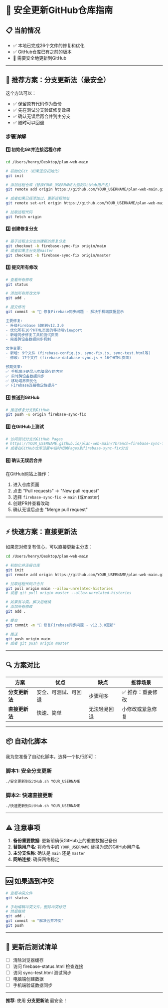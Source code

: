 # 🔄 安全更新GitHub仓库指南

## 📋 当前情况
- ✅ 本地已完成26个文件的修复和优化
- ✅ GitHub仓库已有之前的版本
- 🎯 需要安全地更新到GitHub

---

## 🚀 推荐方案：分支更新法（最安全）

这个方法可以：
- ✅ 保留原有代码作为备份
- ✅ 先在测试分支验证修复效果
- ✅ 确认无误后再合并到主分支
- ✅ 随时可以回退

### 步骤详解

#### 1️⃣ 初始化Git并连接远程仓库
```bash
cd /Users/henry/Desktop/plan-web-main

# 初始化Git（如果还没初始化）
git init

# 添加远程仓库（替换YOUR_USERNAME为您的GitHub用户名）
git remote add origin https://github.com/YOUR_USERNAME/plan-web-main.git

# 或者如果已经添加过，更新远程地址
git remote set-url origin https://github.com/YOUR_USERNAME/plan-web-main.git

# 拉取远程代码
git fetch origin
```

#### 2️⃣ 创建修复分支
```bash
# 基于远程主分支创建新的修复分支
git checkout -b firebase-sync-fix origin/main
# 或者如果主分支是master
git checkout -b firebase-sync-fix origin/master
```

#### 3️⃣ 提交所有修改
```bash
# 查看所有修改
git status

# 添加所有修改文件
git add .

# 提交修改
git commit -m "🔧 修复Firebase同步问题 - 解决手机端数据显示

主要修复:
- 升级Firebase SDK到v12.3.0
- 优化所有16个HTML页面的移动端viewport
- 新增同步修复工具和测试页面
- 完善跨设备数据同步机制

文件变更:
- 新增: 9个文件 (firebase-config.js, sync-fix.js, sync-test.html等)
- 修改: 17个文件 (firebase-database-sync.js + 16个HTML页面)

预期效果:
✅ 手机端正确显示电脑保存的内容
✅ 实时跨设备数据同步
✅ 移动端界面优化
✅ Firebase连接稳定性提升"
```

#### 4️⃣ 推送到GitHub
```bash
# 推送修复分支到GitHub
git push -u origin firebase-sync-fix
```

#### 5️⃣ 在GitHub上测试
```bash
# 访问测试分支的GitHub Pages
# https://YOUR_USERNAME.github.io/plan-web-main/?branch=firebase-sync-fix
# 或者在GitHub仓库设置中临时切换Pages到firebase-sync-fix分支
```

#### 6️⃣ 确认无误后合并
在GitHub网站上操作：
1. 进入仓库页面
2. 点击 "Pull requests" → "New pull request"
3. 选择 `firebase-sync-fix` → `main` (或master)
4. 创建PR并查看改动
5. 确认无误后点击 "Merge pull request"

---

## ⚡ 快速方案：直接更新法

如果您对修复有信心，可以直接更新主分支：

```bash
cd /Users/henry/Desktop/plan-web-main

# 初始化并连接仓库
git init
git remote add origin https://github.com/YOUR_USERNAME/plan-web-main.git

# 拉取远程代码并合并
git pull origin main --allow-unrelated-histories
# 或者 git pull origin master --allow-unrelated-histories

# 如果有冲突，解决后继续
# 添加所有修改
git add .

# 提交
git commit -m "🔧 修复Firebase同步问题 - v12.3.0更新"

# 推送
git push origin main
# 或者 git push origin master
```

---

## 🔍 方案对比

| 方案 | 优点 | 缺点 | 推荐场景 |
|------|------|------|----------|
| **分支更新法** | 安全、可测试、可回退 | 步骤稍多 | ✅ 推荐：重要修改 |
| **直接更新法** | 快速、简单 | 无法轻易回退 | 小修改或紧急修复 |

---

## 📦 自动化脚本

我为您准备了自动化脚本，选择一个执行即可：

### 脚本1: 安全分支更新
```bash
./安全更新到GitHub.sh YOUR_USERNAME
```

### 脚本2: 快速直接更新  
```bash
./快速更新到GitHub.sh YOUR_USERNAME
```

---

## ⚠️ 注意事项

1. **备份重要数据**: 更新前确保GitHub上的重要数据已备份
2. **替换用户名**: 将命令中的 `YOUR_USERNAME` 替换为您的GitHub用户名
3. **主分支名称**: 确认是 `main` 还是 `master`
4. **网络连接**: 确保网络稳定

---

## 🆘 如果遇到冲突

```bash
# 查看冲突文件
git status

# 手动编辑冲突文件，删除冲突标记
# 然后继续
git add .
git commit -m "解决合并冲突"
git push
```

---

## 📱 更新后测试清单

- [ ] 清除浏览器缓存
- [ ] 访问 firebase-status.html 检查连接
- [ ] 访问 sync-test.html 测试同步
- [ ] 电脑端创建数据
- [ ] 手机端验证数据同步

---

**推荐**: 使用 **分支更新法** 最安全！
